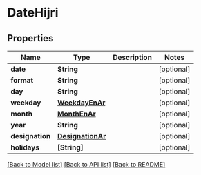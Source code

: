 # DateHijri

## Properties
Name | Type | Description | Notes
------------ | ------------- | ------------- | -------------
**date** | **String** |  | [optional] 
**format** | **String** |  | [optional] 
**day** | **String** |  | [optional] 
**weekday** | [**WeekdayEnAr**](WeekdayEnAr.md) |  | [optional] 
**month** | [**MonthEnAr**](MonthEnAr.md) |  | [optional] 
**year** | **String** |  | [optional] 
**designation** | [**DesignationAr**](DesignationAr.md) |  | [optional] 
**holidays** | **[String]** |  | [optional] 

[[Back to Model list]](../README.md#documentation-for-models) [[Back to API list]](../README.md#documentation-for-api-endpoints) [[Back to README]](../README.md)


